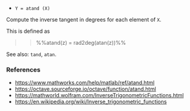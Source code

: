 - `Y = atand (X)`

Compute the inverse tangent in degrees for each element of `X`.

This is defined as

> > %%atand(z) = rad2deg(atan(z))%%

See also: `tand`, `atan`.

### References

- https://www.mathworks.com/help/matlab/ref/atand.html
- https://octave.sourceforge.io/octave/function/atand.html
- https://mathworld.wolfram.com/InverseTrigonometricFunctions.html
- https://en.wikipedia.org/wiki/Inverse_trigonometric_functions

